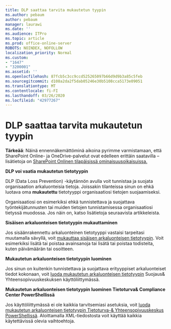 ```yaml
---
title: DLP saattaa tarvita mukautetun tyypin
ms.author: pebaum
author: pebaum
manager: laurawi
ms.date: ''
ms.audience: ITPro
ms.topic: article
ms.prod: office-online-server
ROBOTS: NOINDEX, NOFOLLOW
localization_priority: Normal
ms.custom:
- "1647"
- "3200001"
ms.assetid: ''
ms.openlocfilehash: 87fcb5c3cc9ccd525265097b66d9d9b3a85c5feb
ms.sourcegitcommit: d108a2da2f5dab05246e30b5108cca5173e09051
ms.translationtype: MT
ms.contentlocale: fi-FI
ms.lasthandoff: 03/26/2020
ms.locfileid: "42977267"
---
```

# <a name="dlp-might-need-a-custom-type"></a>DLP saattaa tarvita mukautetun tyypin

**Tärkeää**: Näinä ennennäkemättöminä aikoina pyrimme varmistamaan, että SharePoint Online- ja OneDrive-palvelut ovat edelleen erittäin saatavilla – lisätietoja on [SharePoint Onlinen tilapäisissä ominaisuusoikaisuissa.](https://aka.ms/ODSPAdjustments)

**DLP voi vaatia mukautetun tietotyypin**

DLP (Data Loss Prevention) -käytännön avulla voit tunnistaa ja suojata organisaation arkaluonteisia tietoja. Joissakin tilanteissa sinun on ehkä luotava oma **mukautettu** tietotyyppi organisaatiosi tietojen suojaamiseksi.

Organisaatiosi on esimerkiksi ehkä tunnistettava ja suojattava työntekijätunnusten tai muiden tietojen tunnistamisessa organisaatiosi tietyssä muodossa. Jos näin on, katso lisätietoja seuraavista artikkeleista.
  
 **Sisäisen arkaluonteisen tietotyypin mukauttaminen**
  
Jos sisäänrakennettu arkaluonteinen tietotyyppi vastaisi tarpeitasi muutamalla sävyllä, voit [mukauttaa sisäisen arkaluonteisen tietotyypin](https://docs.microsoft.com/office365/securitycompliance/customize-a-built-in-sensitive-information-type). Voit esimerkiksi lisätä tai poistaa avainsanoja tai lisätä tai poistaa todisteita, kuten päivämäärän tai osoitteen.
  
 **Mukautetun arkaluonteisen tietotyypin luominen**
  
Jos sinun on kuitenkin tunnistettava ja suojattava erityyppiset arkaluonteiset tiedot kokonaan, voit [luoda mukautetun arkaluonteisen tietotyypin](https://docs.microsoft.com/office365/securitycompliance/create-a-custom-sensitive-information-type) Suojaus& Yhteensopivuuskeskuksen käyttöliittymässä.
  
**Mukautetun arkaluonteisen tietotyypin luominen Tietoturva& Compliance Center PowerShellissä**

Jos käyttöliittymässä ei ole kaikkia tarvitsemiasi asetuksia, voit [luoda mukautetun arkaluonteisen tietotyypin Tietoturva-& Yhteensopivuuskeskus PowerShellissä](https://docs.microsoft.com/office365/securitycompliance/create-a-custom-sensitive-information-type-in-scc-powershell). Aloittamalla XML-tiedostosta voit käyttää kaikkia käytettävissä olevia vaihtoehtoja.
